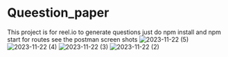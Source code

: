 # Queestion_paper
This project is for reel.io to generate questions 
just do npm install and npm start
for routes see the postman screen shots
![2023-11-22 (5)](https://github.com/pandeyji2509/Queestion_paper/assets/96988661/591103ba-d8ff-405a-b111-c395cefbf25e)
![2023-11-22 (4)](https://github.com/pandeyji2509/Queestion_paper/assets/96988661/6199327c-63a3-45f6-aa59-6b9f090e6100)
![2023-11-22 (3)](https://github.com/pandeyji2509/Queestion_paper/assets/96988661/444d450f-6e2b-46a5-aac3-378e8f53a904)
![2023-11-22 (2)](https://github.com/pandeyji2509/Queestion_paper/assets/96988661/4178579a-d37a-4ce9-bf5a-fa183c660eab)
